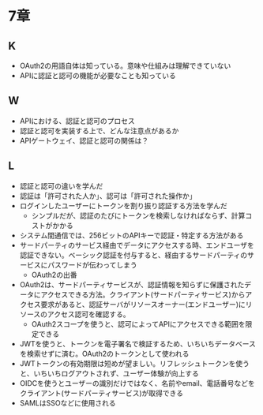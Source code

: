 # 7章
## K
- OAuth2の用語自体は知っている。意味や仕組みは理解できていない
- APIに認証と認可の機能が必要なことも知っている
## W
- APIにおける、認証と認可のプロセス
- 認証と認可を実装する上で、どんな注意点があるか
- APIゲートウェイ、認証と認可の関係は？
## L
- 認証と認可の違いを学んだ
 - 認証は「許可された人か」、認可は「許可された操作か」
- ログインしたユーザーにトークンを割り振り認証する方法を学んだ
  - シンプルだが、認証のたびにトークンを検索しなければならず、計算コストがかかる
- システム間通信では、256ビットのAPIキーで認証・特定する方法がある
- サードパーティのサービス経由でデータにアクセスする時、エンドユーザを認証できない。ベーシック認証を付与すると、経由するサードパーティのサービスにパスワードが伝わってしまう
  - OAuth2の出番
- OAuth2は、サードパーティサービスが、認証情報を知らずに保護されたデータにアクセスできる方法。クライアント(サードパーティサービス)からアクセス要求があると、認証サーバがリソースオーナー(エンドユーザー)にリソースのアクセス認可を確認する。
  - OAuth2スコープを使うと、認可によってAPIにアクセスできる範囲を限定できる
- JWTを使うと、トークンを電子署名で検証するため、いちいちデータベースを検索せずに済む。OAuth2のトークンとして使われる
- JWTトークンの有効期限は短めが望ましい。リフレッシュトークンを使うと、いちいちログアウトされず、ユーザー体験が向上する
- OIDCを使うとユーザーの識別だけではなく、名前やemail、電話番号などをクライアント(サードパーティサービス)が取得できる
- SAMLはSSOなどに使用される
